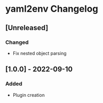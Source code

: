 <!-- Keep a Changelog guide -> https://keepachangelog.com -->

# yaml2env Changelog

## [Unreleased]
### Changed
- Fix nested object parsing

## [1.0.0] - 2022-09-10
### Added
- Plugin creation